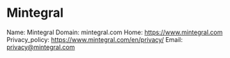
# Mintegral

Name: Mintegral
Domain: mintegral.com
Home: https://www.mintegral.com
Privacy_policy: https://www.mintegral.com/en/privacy/
Email: privacy@mintegral.com
